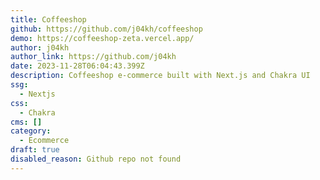 ```yaml
---
title: Coffeeshop
github: https://github.com/j04kh/coffeeshop
demo: https://coffeeshop-zeta.vercel.app/
author: j04kh
author_link: https://github.com/j04kh
date: 2023-11-28T06:04:43.399Z
description: Coffeeshop e-commerce built with Next.js and Chakra UI
ssg:
  - Nextjs
css:
  - Chakra
cms: []
category:
  - Ecommerce
draft: true
disabled_reason: Github repo not found
---
```

